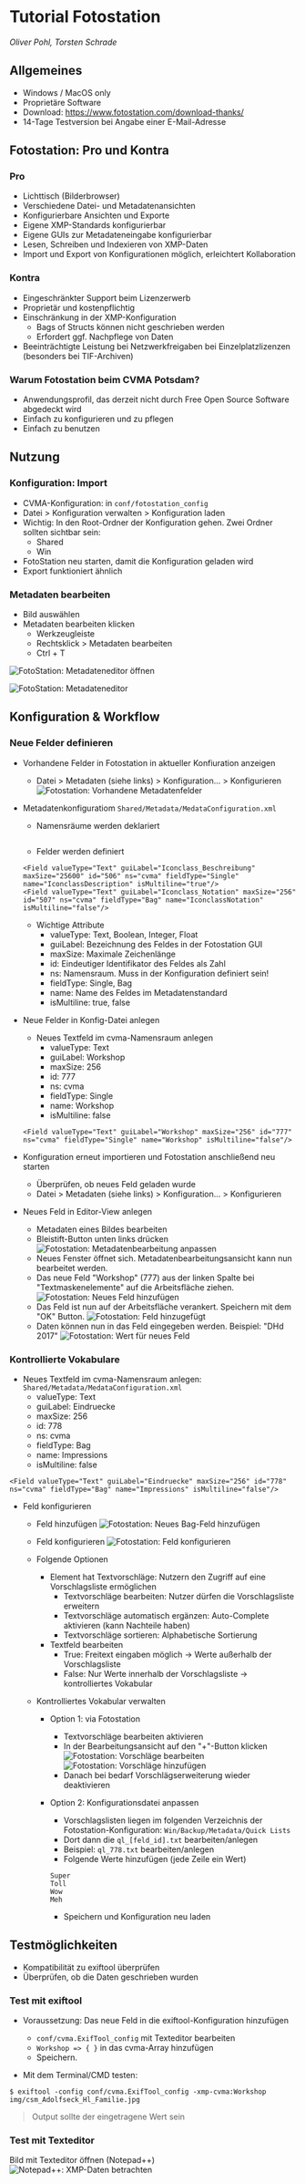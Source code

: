 # Tutorial Fotostation
*Oliver Pohl, Torsten Schrade*

## Allgemeines

* Windows / MacOS only
* Proprietäre Software
* Download: https://www.fotostation.com/download-thanks/
* 14-Tage Testversion bei Angabe einer E-Mail-Adresse

## Fotostation: Pro und Kontra

### Pro

* Lichttisch (Bilderbrowser)
* Verschiedene Datei- und Metadatenansichten
* Konfigurierbare Ansichten und Exporte
* Eigene XMP-Standards konfigurierbar
* Eigene GUIs zur Metadateneingabe konfigurierbar
* Lesen, Schreiben und Indexieren von XMP-Daten
* Import und Export von Konfigurationen möglich, erleichtert Kollaboration

### Kontra

* Eingeschränkter Support beim Lizenzerwerb
* Proprietär und kostenpflichtig
* Einschränkung in der XMP-Konfiguration
    - Bags of Structs können nicht geschrieben werden
    - Erfordert ggf. Nachpflege von Daten
* Beeinträchtigte Leistung bei Netzwerkfreigaben bei Einzelplatzlizenzen (besonders bei TIF-Archiven)

### Warum Fotostation beim CVMA Potsdam?

* Anwendungsprofil, das derzeit nicht durch Free Open Source Software abgedeckt wird
* Einfach zu konfigurieren und zu pflegen
* Einfach zu benutzen

## Nutzung

### Konfiguration: Import

* CVMA-Konfiguration: in ```conf/fotostation_config```
* Datei > Konfiguration verwalten > Konfiguration laden
* Wichtig: In den Root-Ordner der Konfiguration gehen. Zwei Ordner sollten sichtbar sein:
    - Shared
    - Win
* FotoStation neu starten, damit die Konfiguration geladen wird
* Export funktioniert ähnlich

### Metadaten bearbeiten

* Bild auswählen
* Metadaten bearbeiten klicken
    - Werkzeugleiste
    - Rechtsklick > Metadaten bearbeiten
    - Ctrl + T

![FotoStation: Metadateneditor öffnen](img/fotostation/Fotostation_Thumbnail.png)

![FotoStation: Metadateneditor](img/fotostation/Fotostation_Metadata.png)

## Konfiguration & Workflow

### Neue Felder definieren

* Vorhandene Felder in Fotostation in aktueller Konfiuration anzeigen
  - Datei > Metadaten (siehe links) > Konfiguration... > Konfigurieren
  ![Fotostation: Vorhandene Metadatenfelder](img/fotostation/Fotostation_Metadata_configure.png)

* Metadatenkonfiguratiom ```Shared/Metadata/MedataConfiguration.xml```
  - Namensräume werden deklariert
  ```  <Namespace url="http://www.corpusvitrearum.de/cvma/1.0/" name="cvma" alias="cvma"/>
  ```
  - Felder werden definiert
  ```
  <Field valueType="Text" guiLabel="Iconclass_Beschreibung" maxSize="25600" id="506" ns="cvma" fieldType="Single" name="IconclassDescription" isMultiline="true"/>
  <Field valueType="Text" guiLabel="Iconclass_Notation" maxSize="256" id="507" ns="cvma" fieldType="Bag" name="IconclassNotation" isMultiline="false"/>
  ```

  - Wichtige Attribute
    + valueType: Text, Boolean, Integer, Float
    + guiLabel: Bezeichnung des Feldes in der Fotostation GUI
    + maxSize: Maximale Zeichenlänge
    + id: Eindeutiger Identifikator des Feldes als Zahl
    + ns: Namensraum. Muss in der Konfiguration definiert sein!
    + fieldType: Single, Bag
    + name: Name des Feldes im Metadatenstandard
    + isMultiline: true, false

* Neue Felder in Konfig-Datei anlegen

  - Neues Textfeld im cvma-Namensraum anlegen
    + valueType: Text
    + guiLabel: Workshop
    + maxSize: 256
    + id: 777
    + ns: cvma
    + fieldType: Single
    + name: Workshop
    + isMultiline: false
  ```
  <Field valueType="Text" guiLabel="Workshop" maxSize="256" id="777" ns="cvma" fieldType="Single" name="Workshop" isMultiline="false"/>
  ```

* Konfiguration erneut importieren und Fotostation anschließend neu starten

  - Überprüfen, ob neues Feld geladen wurde
  - Datei > Metadaten (siehe links) > Konfiguration... > Konfigurieren


* Neues Feld in Editor-View anlegen

  - Metadaten eines Bildes bearbeiten
  - Bleistift-Button unten links drücken
  ![Fotostation: Metadatenbearbeitung anpassen](img/fotostation/Fotostation_Metadata_edit_view.png)
  - Neues Fenster öffnet sich. Metadatenbearbeitungsansicht kann nun bearbeitet werden.
  - Das neue Feld "Workshop" (777) aus der linken Spalte bei "Textmaskenelemente" auf die Arbeitsfläche ziehen.
  ![Fotostation: Neues Feld hinzufügen](img/fotostation/Fotostation_Metadata_edit_view_add_field.png)
  - Das Feld ist nun auf der Arbeitsfläche verankert. Speichern mit dem "OK" Button.
  ![Fotostation: Feld hinzugefügt](img/fotostation/Fotostation_Metadata_edit_view_field_added.png)
  - Daten können nun in das Feld eingegeben werden. Beispiel: "DHd 2017"
  ![Fotostation: Wert für neues Feld](img/fotostation/Fotostation_Metadata_new_field_value.png)

### Kontrollierte Vokabulare

* Neues Textfeld im cvma-Namensraum anlegen: ```Shared/Metadata/MedataConfiguration.xml```
  - valueType: Text
  - guiLabel: Eindruecke
  - maxSize: 256
  - id: 778
  - ns: cvma
  - fieldType: Bag
  - name: Impressions
  - isMultiline: false
```
<Field valueType="Text" guiLabel="Eindruecke" maxSize="256" id="778" ns="cvma" fieldType="Bag" name="Impressions" isMultiline="false"/>
```

* Feld konfigurieren
  - Feld hinzufügen
  ![Fotostation: Neues Bag-Feld hinzufügen](img/fotostation/Fotostation_Metadata_edit_view_add_field_bag.png)

  - Feld konfigurieren
  ![Fotostation: Feld konfigurieren](img/fotostation/Fotostation_Metadata_edit_view_configure_field.png)

  - Folgende Optionen
    + Element hat Textvorschläge: Nutzern den Zugriff auf eine Vorschlagsliste ermöglichen
      - Textvorschläge bearbeiten: Nutzer dürfen die Vorschlagsliste erweitern
      - Textvorschläge automatisch ergänzen: Auto-Complete aktivieren (kann Nachteile haben)
      - Textvorschläge sortieren: Alphabetische Sortierung
    + Textfeld bearbeiten
      - True: Freitext eingaben möglich -> Werte außerhalb der Vorschlagsliste
      - False: Nur Werte innerhalb der Vorschlagsliste -> kontrolliertes Vokabular

  - Kontrolliertes Vokabular verwalten

    + Option 1: via Fotostation
      - Textvorschläge bearbeiten aktivieren
      - In der Bearbeitungsansicht auf den "+"-Button klicken
      ![Fotostation: Vorschläge bearbeiten](img/fotostation/Fotostation_Metadata_edit_view_field_added_bag.png)
      ![Fotostation: Vorschläge hinzufügen](img/fotostation/Fotostation_Metadata_suggestions.png)
      - Danach bei bedarf Vorschlägserweiterung wieder deaktivieren

    + Option 2: Konfigurationsdatei anpassen
      -  Vorschlagslisten liegen im folgenden Verzeichnis der Fotostation-Konfiguration: ```Win/Backup/Metadata/Quick Lists```
      - Dort dann die ```ql_[feld_id].txt``` bearbeiten/anlegen
      - Beispiel: ```ql_778.txt``` bearbeiten/anlegen
      - Folgende Werte hinzufügen (jede Zeile ein Wert)
      ```
      Super
      Toll
      Wow
      Meh
      ```
      - Speichern und Konfiguration neu laden


## Testmöglichkeiten

* Kompatibilität zu exiftool überprüfen
* Überprüfen, ob die Daten geschrieben wurden

### Test mit exiftool

* Voraussetzung: Das neue Feld in die exiftool-Konfiguration hinzufügen
  - ```conf/cvma.ExifTool_config``` mit Texteditor bearbeiten
  - ```Workshop => { }``` in das cvma-Array hinzufügen
  - Speichern.

* Mit dem Terminal/CMD testen:
```
$ exiftool -config conf/cvma.ExifTool_config -xmp-cvma:Workshop img/csm_Adolfseck_Hl_Familie.jpg
```
> Output sollte der eingetragene Wert sein

### Test mit Texteditor
Bild mit Texteditor öffnen (Notepad++)
![Notepad++: XMP-Daten betrachten](img/notepad/notepad_check_xmp.png)

